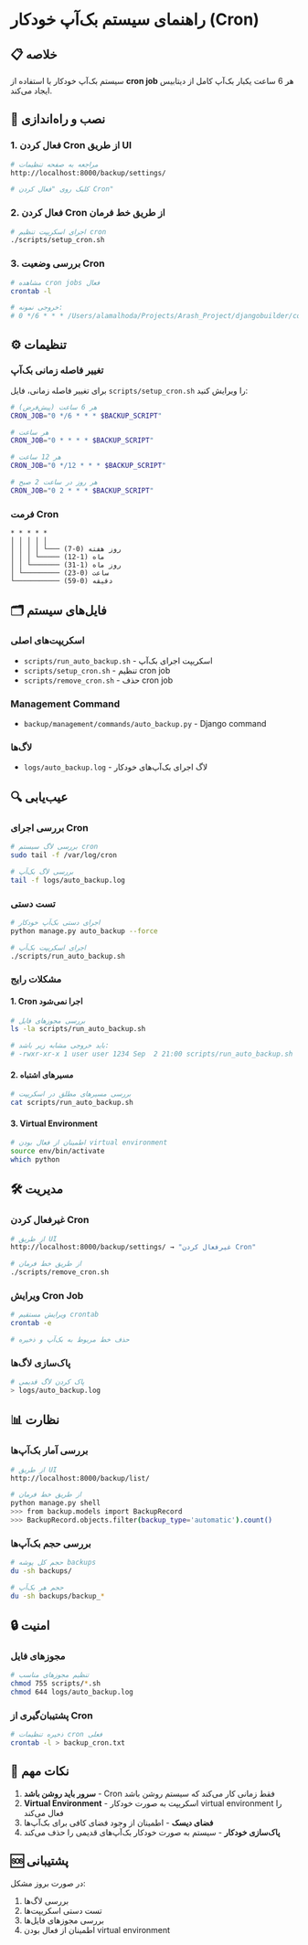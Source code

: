 # راهنمای سیستم بک‌آپ خودکار (Cron)

## 📋 خلاصه

سیستم بک‌آپ خودکار با استفاده از **cron job** هر 6 ساعت یکبار بک‌آپ کامل از دیتابیس ایجاد می‌کند.

## 🔧 نصب و راه‌اندازی

### 1. فعال کردن Cron از طریق UI
```bash
# مراجعه به صفحه تنظیمات
http://localhost:8000/backup/settings/

# کلیک روی "فعال کردن Cron"
```

### 2. فعال کردن Cron از طریق خط فرمان
```bash
# اجرای اسکریپت تنظیم cron
./scripts/setup_cron.sh
```

### 3. بررسی وضعیت Cron
```bash
# مشاهده cron jobs فعال
crontab -l

# خروجی نمونه:
# 0 */6 * * * /Users/alamalhoda/Projects/Arash_Project/djangobuilder/construction_project/scripts/run_auto_backup.sh
```

## ⚙️ تنظیمات

### تغییر فاصله زمانی بک‌آپ

برای تغییر فاصله زمانی، فایل `scripts/setup_cron.sh` را ویرایش کنید:

```bash
# هر 6 ساعت (پیش‌فرض)
CRON_JOB="0 */6 * * * $BACKUP_SCRIPT"

# هر ساعت
CRON_JOB="0 * * * * $BACKUP_SCRIPT"

# هر 12 ساعت
CRON_JOB="0 */12 * * * $BACKUP_SCRIPT"

# هر روز در ساعت 2 صبح
CRON_JOB="0 2 * * * $BACKUP_SCRIPT"
```

### فرمت Cron
```
* * * * *
│ │ │ │ │
│ │ │ │ └─── روز هفته (0-7)
│ │ │ └───── ماه (1-12)
│ │ └─────── روز ماه (1-31)
│ └───────── ساعت (0-23)
└─────────── دقیقه (0-59)
```

## 🗂️ فایل‌های سیستم

### اسکریپت‌های اصلی
- `scripts/run_auto_backup.sh` - اسکریپت اجرای بک‌آپ
- `scripts/setup_cron.sh` - تنظیم cron job
- `scripts/remove_cron.sh` - حذف cron job

### Management Command
- `backup/management/commands/auto_backup.py` - Django command

### لاگ‌ها
- `logs/auto_backup.log` - لاگ اجرای بک‌آپ‌های خودکار

## 🔍 عیب‌یابی

### بررسی اجرای Cron
```bash
# بررسی لاگ سیستم cron
sudo tail -f /var/log/cron

# بررسی لاگ بک‌آپ
tail -f logs/auto_backup.log
```

### تست دستی
```bash
# اجرای دستی بک‌آپ خودکار
python manage.py auto_backup --force

# اجرای اسکریپت بک‌آپ
./scripts/run_auto_backup.sh
```

### مشکلات رایج

#### 1. Cron اجرا نمی‌شود
```bash
# بررسی مجوزهای فایل
ls -la scripts/run_auto_backup.sh

# باید خروجی مشابه زیر باشد:
# -rwxr-xr-x 1 user user 1234 Sep  2 21:00 scripts/run_auto_backup.sh
```

#### 2. مسیرهای اشتباه
```bash
# بررسی مسیرهای مطلق در اسکریپت
cat scripts/run_auto_backup.sh
```

#### 3. Virtual Environment
```bash
# اطمینان از فعال بودن virtual environment
source env/bin/activate
which python
```

## 🛠️ مدیریت

### غیرفعال کردن Cron
```bash
# از طریق UI
http://localhost:8000/backup/settings/ → "غیرفعال کردن Cron"

# از طریق خط فرمان
./scripts/remove_cron.sh
```

### ویرایش Cron Job
```bash
# ویرایش مستقیم crontab
crontab -e

# حذف خط مربوط به بک‌آپ و ذخیره
```

### پاک‌سازی لاگ‌ها
```bash
# پاک کردن لاگ قدیمی
> logs/auto_backup.log
```

## 📊 نظارت

### بررسی آمار بک‌آپ‌ها
```bash
# از طریق UI
http://localhost:8000/backup/list/

# از طریق خط فرمان
python manage.py shell
>>> from backup.models import BackupRecord
>>> BackupRecord.objects.filter(backup_type='automatic').count()
```

### بررسی حجم بک‌آپ‌ها
```bash
# حجم کل پوشه backups
du -sh backups/

# حجم هر بک‌آپ
du -sh backups/backup_*
```

## 🔒 امنیت

### مجوزهای فایل
```bash
# تنظیم مجوزهای مناسب
chmod 755 scripts/*.sh
chmod 644 logs/auto_backup.log
```

### پشتیبان‌گیری از Cron
```bash
# ذخیره تنظیمات cron فعلی
crontab -l > backup_cron.txt
```

## 📝 نکات مهم

1. **سرور باید روشن باشد** - Cron فقط زمانی کار می‌کند که سیستم روشن باشد
2. **Virtual Environment** - اسکریپت به صورت خودکار virtual environment را فعال می‌کند
3. **فضای دیسک** - اطمینان از وجود فضای کافی برای بک‌آپ‌ها
4. **پاک‌سازی خودکار** - سیستم به صورت خودکار بک‌آپ‌های قدیمی را حذف می‌کند

## 🆘 پشتیبانی

در صورت بروز مشکل:
1. بررسی لاگ‌ها
2. تست دستی اسکریپت‌ها
3. بررسی مجوزهای فایل‌ها
4. اطمینان از فعال بودن virtual environment
